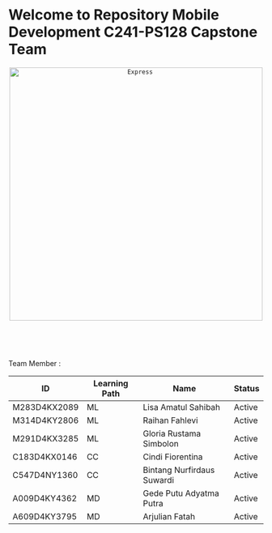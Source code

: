 # Welcome to Repository Mobile Development C241-PS128 Capstone Team
<div align='center'>
	<code><img width="500" src="https://github.com/gedeputuadyatmaputra/ExpressSign/blob/main/Images/bangkittt.png" alt="Express" title="Express"/></code></div>
<p>&#8203;</p>
<p>&#8203;</p>
<p&#8203;></p>
 <p>Team Member : </p>

| ID            | Learning Path | Name                        | Status  |
|---------------|---------------|-----------------------------|---------|
| M283D4KX2089  | ML            | Lisa Amatul Sahibah         | Active  |
| M314D4KY2806  | ML            | Raihan Fahlevi              | Active  |
| M291D4KX3285  | ML            | Gloria Rustama Simbolon     | Active  |
| C183D4KX0146  | CC            | Cindi Fiorentina            | Active  |
| C547D4NY1360  | CC            | Bintang Nurfirdaus Suwardi  | Active  |
| A009D4KY4362  | MD            | Gede Putu Adyatma Putra     | Active  |
| A609D4KY3795  | MD            | Arjulian Fatah              | Active  |
